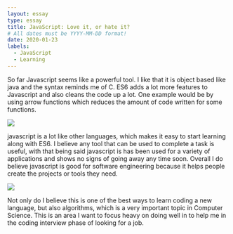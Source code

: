 ```yaml
---
layout: essay
type: essay
title: JavaScript: Love it, or hate it?
# All dates must be YYYY-MM-DD format!
date: 2020-01-23
labels:
  - JavaScript
  - Learning
---
```

So far Javascript seems like a powerful tool. I like that it is object based like java and the syntax reminds me of C. ES6 adds a lot more features to Javascript and also cleans the code up a lot. One example would be by using arrow functions which reduces the amount of code written for some functions.

<img class="ui tiny left circular floated image" src="../images/">

javascript is a lot like other languages, which makes it easy to start learning along with ES6. I believe any tool that can be used to complete a task is useful, with that being said javascript is has been used for a variety of applications and shows no signs of going away any time soon. Overall I do believe javascript is good for software engineering because it helps people create the projects or tools they need.

<img class="ui tiny left circular floated image" src="../images/">

Not only do I believe this is one of the best ways to learn coding a new language, but also algorithms, which is a very important topic in Computer Science. This is an area I want to focus heavy on doing well in to help me in the coding interview phase of looking for a job.
